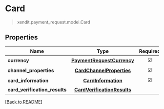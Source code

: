 # Card
> xendit.payment_request.model.Card


## Properties
| Name | Type | Required | Description | Examples |
|------------|:-------------:|:-------------:|-------------|:-------------:|
| **currency** | [**PaymentRequestCurrency**](PaymentRequestCurrency.md) | ☑️ |  |  | |
| **channel_properties** | [**CardChannelProperties**](CardChannelProperties.md) | ☑️ |  |  | |
| **card_information** | [**CardInformation**](CardInformation.md) | ☑️ |  |  | |
| **card_verification_results** | [**CardVerificationResults**](CardVerificationResults.md) | |   |  |


[[Back to README]](../../README.md)


